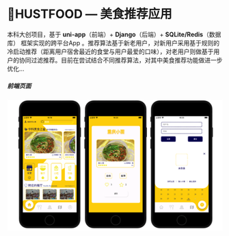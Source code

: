 # :rice:HUSTFOOD — 美食推荐应用

本科大创项目，基于 **uni-app**（前端）+ **Django**（后端）+ **SQLite/Redis**（数据库） 框架实现的跨平台App 。推荐算法基于新老用户，对新用户采用基于规则的冷启动推荐（距离用户宿舍最近的食堂与用户最爱的口味），对老用户则做基于用户的协同过滤推荐。目前在尝试结合不同推荐算法，对其中美食推荐功能做进一步优化...

##### 前端页面

<p align="center">
  <img src="./imgs/pages.png" style="zoom:100%;" />
</p>












































